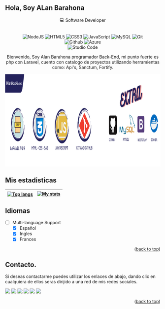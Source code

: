 <div id="top"></div>

<!-- PROJECT LOGO -->
<br/>

 ## Hola, Soy ALan Barahona  
<div align="center">
  
  <div align="center">💻 Software Developer </div> <br>
  
![NodeJS](https://img.shields.io/badge/Node.js-43853D?style=flat-square&logo=node.js&logoColor=white)
![HTML5](https://img.shields.io/badge/HTML5-%23E34F26.svg?style=flat-square&logo=html5&logoColor=white)
![CSS3](https://img.shields.io/badge/CSS3-%231572B6.svg?style=flat-square&logo=css3&logoColor=white)
![JavaScript](https://img.shields.io/badge/JavaScript-323330?style=flat-square&logo=javascript&logoColor=F7DF1E)
![MySQL](https://img.shields.io/badge/-MySQL-005C84?style=flat-square&logo=mysql&logoColor=black)
![Git](https://img.shields.io/badge/Git-E44C30?style=flat-square&logo=git&logoColor=white)  
![Github](https://img.shields.io/badge/GitHub-100000?style=flat-square&logo=github&logoColor=white)
![Azure](https://img.shields.io/badge/Azure-0089D6?style=flat-square&logo=microsoft-azure&logoColor=white)  
![Studio Code](https://img.shields.io/badge/Visual_Studio_Code-0078D4?style=flat-square&logo=visual%20studio%20code&logoColor=white)
 
  

  <p align="center">
    Bienvenido, Soy Alan Barahona programador Back-End, mi punto fuerte es php con Laravel, cuento con catalogo de proyectos utilizando herramientas como: Api's, Sanctum, Fortify. 
    
  </p>

</div>

<div class="row">
  <div class="column" align="center ">
   <img src="media/images/Banner.png" alt="Logo"  width="20000" height="300">
</div>

## Mis estadisticas
  
| <a href="https://github.com/anuraghazra/github-readme-stats" title="Most Used Language"><img align="center" src="https://github-readme-stats-git-master-doguedogue.vercel.app/api/top-langs/?username=BaraNavaAlan&hide=SCSS,CSS,HTML,CSS,Jupyter%20Notebook,Dockerfile,Shell,Typescript&layout=compac&theme=tokyonight" alt="Top langs" /> </a> | <a href="https://github.com/anuraghazra/github-readme-stats"><img src="https://github-readme-stats-git-master-doguedogue.vercel.app/api?username=BaraNavaAlan&show_icons=true&theme=tokyonight" alt="My stats" /></a> |
| ------------- | ------------- |

  ## Idiomas


- [ ] Multi-language Support
    - [x] Español
    - [x] Ingles
    - [x] Frances

<p align="right">(<a href="#top">back to top</a>)</p>  
    
    
    
## Contacto.

Si deseas contactarme puedes utilizar los enlaces de abajo, dando clic en cualquiera de ellos seras dirijido a una red de mis redes sociales.

<div> 
  <a href="#top" target="_blank"><img src="https://img.shields.io/badge/YouTube-FF0000?style=for-the-badge&logo=youtube&logoColor=white" target="_blank"></a>
  <a href="#top" target="_blank"><img src="https://img.shields.io/badge/-Instagram-%23E4405F?style=for-the-badge&logo=instagram&logoColor=white" target="_blank"></a>
 	<a href="#top" target="_blank"><img src="https://img.shields.io/badge/Twitch-9146FF?style=for-the-badge&logo=twitch&logoColor=white" target="_blank"></a>
  <a href="#top" target="_blank"><img src="https://img.shields.io/badge/Discord-7289DA?style=for-the-badge&logo=discord&logoColor=white" target="_blank"></a> 
  <a href="#top"><img src="https://img.shields.io/badge/-Gmail-%23333?style=for-the-badge&logo=gmail&logoColor=white" target="_blank"></a>
  <a href="#top" target="_blank"><img src="https://img.shields.io/badge/-LinkedIn-%230077B5?style=for-the-badge&logo=linkedin&logoColor=white" target="_blank"></a> 
 

</div>

<p align="right">(<a href="#top">back to top</a>)</p>    
    
